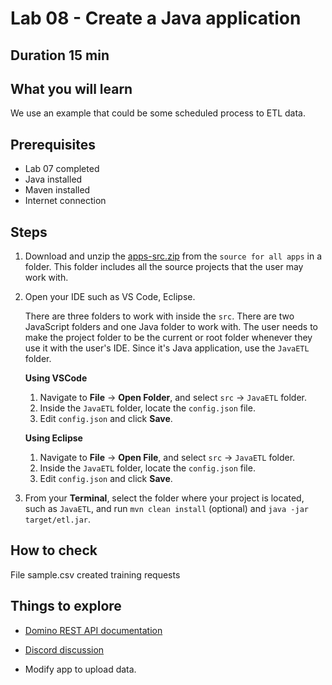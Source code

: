 # Lab 08 - Create a Java application

## Duration 15 min

## What you will learn

We use an example that could be some scheduled process to ETL data.

## Prerequisites

- Lab 07 completed
- Java installed
- Maven installed
- Internet connection

## Steps

1. Download and unzip the [apps-src.zip](../downloads/apps-src.zip) from the `source for all apps` in a folder. This folder includes all the source projects that the user may work with.

2. Open your IDE such as VS Code, Eclipse.

    There are three folders to work with inside the `src`. There are two JavaScript folders and one Java folder to work with. The user needs to make the project folder to be the current or root folder whenever they use it with the user's IDE. Since it's Java application, use the `JavaETL` folder.

    **Using VSCode**

    1. Navigate to **File** &rarr; **Open Folder**, and select `src` &rarr; `JavaETL` folder.
    2. Inside the `JavaETL` folder, locate the `config.json` file.
    3. Edit `config.json` and click **Save**.

    **Using Eclipse**

    1. Navigate to **File** &rarr; **Open File**, and select `src` &rarr; `JavaETL` folder.
    2. Inside the `JavaETL` folder, locate the `config.json` file.
    3. Edit `config.json` and click **Save**.

3. From your **Terminal**, select the folder where your project is located, such as `JavaETL`, and run `mvn clean install` (optional) and `java -jar target/etl.jar`.

## How to check

File sample.csv created training requests

## Things to explore

- [Domino REST API documentation](https://opensource.hcltechsw.com/Domino-rest-api/index.html)

- [Discord discussion](https://discord.com/invite/jmRHpDRnH4)

- Modify app to upload data.

